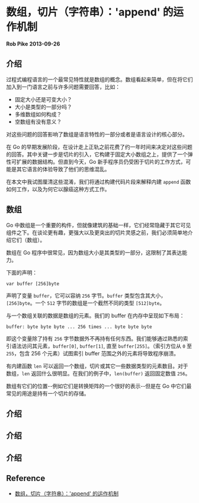 # 数组，切片（字符串）：'append' 的运作机制

**Rob Pike**
**2013-09-26**

## 介绍

过程式编程语言的一个最常见特性就是数组的概念。数组看起来简单，但在将它们加入到一门语言之前与许多问题需要回答，比如：

- 固定大小还是可变大小？
- 大小是类型的一部分吗？
- 多维数组如何构成？
- 空数组有没有意义？

对这些问题的回答影响了数组是语言特性的一部分或者是语言设计的核心部分。

在 Go 的早期发展阶段，在设计走上正轨之前花费了约一年时间来决定对这些问题的回答。其中关键一步是切片的引入，它构建于固定大小数组之上，提供了一个弹性可扩展的数据结构。但直到今天，Go 新手程序员仍受困于切片的工作方式，可能是其它语言的体验导致了他们的思维混乱。

在本文中我试图厘清这些混淆，我们将通过构建代码片段来解释内建 `append` 函数如何工作，以及为何它以腺癌这种方式工作。

## 数组

Go 中数组是一个重要的构件，但就像建筑的基础一样，它们经常隐藏于其它可见组件之下。在谈论更有趣，更强大以及更突出的切片灵感之前，我们必须简单地介绍它们（数组）。

数组在 Go 程序中很常见，因为数组大小是其类型的一部分，这限制了其表达能力。

下面的声明：

```
var buffer [256]byte
```

声明了变量 `buffer`，它可以容纳 `256` 字节。`buffer` 类型包含其大小，`[256]byte`。一个 `512` 字节的数组是一个截然不同的类型 `[512]byte`。

与一个数组关联的数据是数组的元素。我们的 buffer 在内存中呈现如下布局：

```
buffer: byte byte byte ... 256 times ... byte byte byte
```

即这个变量除了持有 `256` 字节数据外不再持有任何东西。我们能够通过熟悉的索引语法访问其元素，`buffer[0]`, `buffer[1]`, 直至 `buffer[255]`。（索引方位从 `0` 至 `255`，包含 256 个元素）试图索引 buffer 范围之外的元素将导致程序崩溃。

有内建函数 `len` 可以返回一个数组，切片或其它一些数据类型的元素数目。对于数组，`len` 返回什么很明显。在我们的例子中，`len(buffer)` 返回固定数值 `256`。

数组有它们的位置--例如它们是转换矩阵的一个很好的表示--但是在 Go 中它们最常见的用途是持有一个切片的存储。

## 介绍


## 介绍


## 介绍


## Reference

- [数组，切片（字符串）：'append' 的运作机制](https://go.dev/blog/slices)